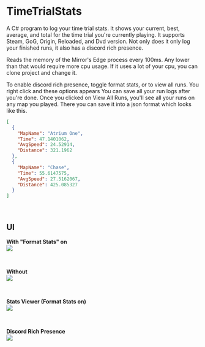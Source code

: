 # TimeTrialStats
A C# program to log your time trial stats. It shows your current, best, average, and total for the time trial you're currently playing.
It supports Steam, GoG, Origin, Reloaded, and Dvd version. Not only does it only log your finished runs, it also has a discord rich presence.

Reads the memory of the Mirror's Edge process every 100ms. Any lower than that would require more cpu usage.
If it uses a lot of your cpu, you can clone project and change it.

To enable discord rich presence, toggle format stats, or to view all runs. You right click and these options appears
You can save all your run logs after you're done. Once you clicked on View All Runs, you'll see all your runs on any map you played.
There you can save it into a json format which looks like this.
```json
[
  {
    "MapName": "Atrium One",
    "Time": 47.1401062,
    "AvgSpeed": 24.52914,
    "Distance": 321.1962
  },
  {
    "MapName": "Chase",
    "Time": 55.6147575,
    "AvgSpeed": 27.5162067,
    "Distance": 425.085327
  }
]
```

<br>

## UI

**With "Format Stats" on**<br>
![](https://i.imgur.com/Z8EaGxq.png)

<br>

**Without**<br>
![](https://i.imgur.com/8syMpA4.png)

<br>

**Stats Viewer (Format Stats on)**<br>
![](https://i.imgur.com/qFbEyj4.png)

<br>

**Discord Rich Presence**<br>
![](https://i.imgur.com/c05fRPs.png)
